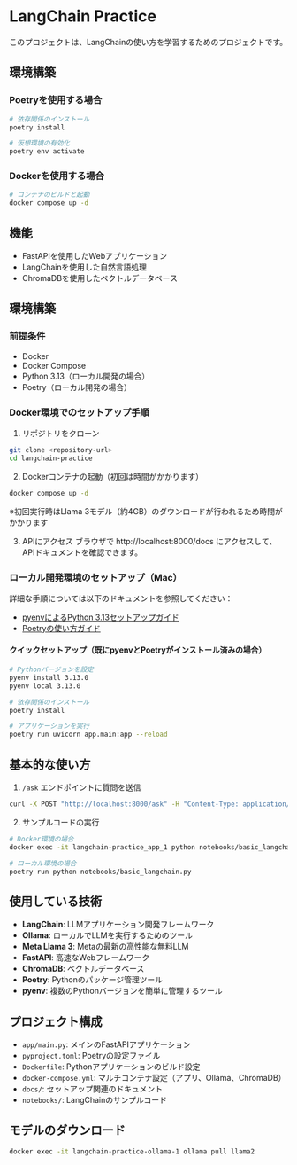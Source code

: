 # LangChain Practice

このプロジェクトは、LangChainの使い方を学習するためのプロジェクトです。

## 環境構築

### Poetryを使用する場合

```bash
# 依存関係のインストール
poetry install

# 仮想環境の有効化
poetry env activate
```

### Dockerを使用する場合

```bash
# コンテナのビルドと起動
docker compose up -d
```

## 機能

- FastAPIを使用したWebアプリケーション
- LangChainを使用した自然言語処理
- ChromaDBを使用したベクトルデータベース

## 環境構築

### 前提条件

- Docker
- Docker Compose
- Python 3.13（ローカル開発の場合）
- Poetry（ローカル開発の場合）

### Docker環境でのセットアップ手順

1. リポジトリをクローン
```bash
git clone <repository-url>
cd langchain-practice
```

2. Dockerコンテナの起動（初回は時間がかかります）
```bash
docker compose up -d
```
※初回実行時はLlama 3モデル（約4GB）のダウンロードが行われるため時間がかかります

3. APIにアクセス
ブラウザで http://localhost:8000/docs にアクセスして、APIドキュメントを確認できます。

### ローカル開発環境のセットアップ（Mac）

詳細な手順については以下のドキュメントを参照してください：

- [pyenvによるPython 3.13セットアップガイド](docs/python_setup.md)
- [Poetryの使い方ガイド](docs/poetry_setup.md)

#### クイックセットアップ（既にpyenvとPoetryがインストール済みの場合）

```bash
# Pythonバージョンを設定
pyenv install 3.13.0
pyenv local 3.13.0

# 依存関係のインストール
poetry install

# アプリケーションを実行
poetry run uvicorn app.main:app --reload
```

## 基本的な使い方

1. `/ask` エンドポイントに質問を送信
```bash
curl -X POST "http://localhost:8000/ask" -H "Content-Type: application/json" -d '{"question": "LangChainとは何ですか？"}'
```

2. サンプルコードの実行
```bash
# Docker環境の場合
docker exec -it langchain-practice_app_1 python notebooks/basic_langchain.py

# ローカル環境の場合
poetry run python notebooks/basic_langchain.py
```

## 使用している技術

- **LangChain**: LLMアプリケーション開発フレームワーク
- **Ollama**: ローカルでLLMを実行するためのツール
- **Meta Llama 3**: Metaの最新の高性能な無料LLM
- **FastAPI**: 高速なWebフレームワーク
- **ChromaDB**: ベクトルデータベース
- **Poetry**: Pythonのパッケージ管理ツール
- **pyenv**: 複数のPythonバージョンを簡単に管理するツール

## プロジェクト構成

- `app/main.py`: メインのFastAPIアプリケーション
- `pyproject.toml`: Poetryの設定ファイル
- `Dockerfile`: Pythonアプリケーションのビルド設定
- `docker-compose.yml`: マルチコンテナ設定（アプリ、Ollama、ChromaDB）
- `docs/`: セットアップ関連のドキュメント
- `notebooks/`: LangChainのサンプルコード


## モデルのダウンロード
```bash
docker exec -it langchain-practice-ollama-1 ollama pull llama2
```